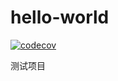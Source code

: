 # hello-world

[![codecov](https://codecov.io/gh/linfeng56/hello-world/branch/master/graph/badge.svg?token=DHVFJZDWPC)](https://codecov.io/gh/linfeng56/hello-world)


测试项目
